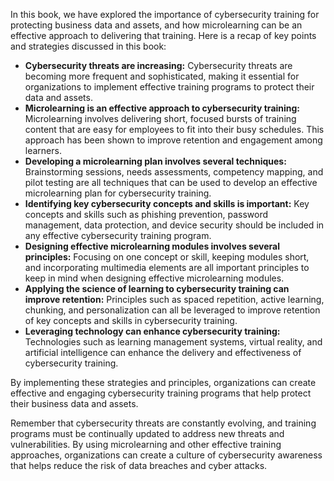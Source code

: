 
In this book, we have explored the importance of cybersecurity training for protecting business data and assets, and how microlearning can be an effective approach to delivering that training. Here is a recap of key points and strategies discussed in this book:

* **Cybersecurity threats are increasing:** Cybersecurity threats are becoming more frequent and sophisticated, making it essential for organizations to implement effective training programs to protect their data and assets.
* **Microlearning is an effective approach to cybersecurity training:** Microlearning involves delivering short, focused bursts of training content that are easy for employees to fit into their busy schedules. This approach has been shown to improve retention and engagement among learners.
* **Developing a microlearning plan involves several techniques:** Brainstorming sessions, needs assessments, competency mapping, and pilot testing are all techniques that can be used to develop an effective microlearning plan for cybersecurity training.
* **Identifying key cybersecurity concepts and skills is important:** Key concepts and skills such as phishing prevention, password management, data protection, and device security should be included in any effective cybersecurity training program.
* **Designing effective microlearning modules involves several principles:** Focusing on one concept or skill, keeping modules short, and incorporating multimedia elements are all important principles to keep in mind when designing effective microlearning modules.
* **Applying the science of learning to cybersecurity training can improve retention:** Principles such as spaced repetition, active learning, chunking, and personalization can all be leveraged to improve retention of key concepts and skills in cybersecurity training.
* **Leveraging technology can enhance cybersecurity training:** Technologies such as learning management systems, virtual reality, and artificial intelligence can enhance the delivery and effectiveness of cybersecurity training.

By implementing these strategies and principles, organizations can create effective and engaging cybersecurity training programs that help protect their business data and assets.

Remember that cybersecurity threats are constantly evolving, and training programs must be continually updated to address new threats and vulnerabilities. By using microlearning and other effective training approaches, organizations can create a culture of cybersecurity awareness that helps reduce the risk of data breaches and cyber attacks.
